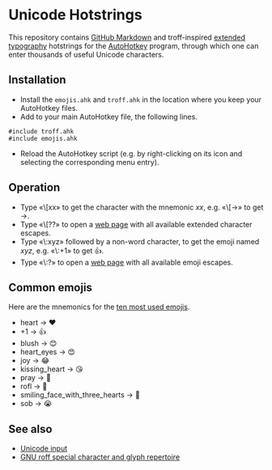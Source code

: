 # Unicode Hotstrings
This repository contains
[GitHub Markdown](https://www.spinellis.gr/sw/unicode-hotstrings/emojis.html) and
troff-inspired
[extended typography](https://www.spinellis.gr/sw/unicode-hotstrings/troff.html)
hotstrings for the
[AutoHotkey](https://www.autohotkey.com/) program,
through which one can enter thousands of useful Unicode characters.

## Installation
* Install the `emojis.ahk` and `troff.ahk` in the location where you keep
  your AutoHotkey files.
* Add to your main AutoHotkey file, the following lines.
```ahk
#include troff.ahk
#include emojis.ahk
```
* Reload the AutoHotkey script (e.g. by right-clicking on its icon and
  selecting the corresponding menu entry).

## Operation
* Type «&#92;[xx» to get the character with the mnemonic _xx_,
  e.g. «&#92;[->» to get →.
* Type «&#92;[??» to open a
  [web page](https://www.spinellis.gr/sw/unicode-hotstrings/troff.html)
  with all available extended character escapes.
* Type «&#92;:xyz» followed by a non-word character,
  to get the emoji named _xyz_, e.g. «&#92;:+1» to get 👍.
* Type «&#92;:?» to open a
  [web page](https://www.spinellis.gr/sw/unicode-hotstrings/emojis.html)
  with all available emoji escapes.

## Common emojis
Here are the mnemonics for the [ten most used emojis](https://home.unicode.org/emoji/emoji-frequency/).

* heart → ❤
* +1 → 👍
* blush → 😊
* heart\_eyes → 😍
* joy → 😂
* kissing\_heart → 😘
* pray → 🙏
* rofl → 🤣
* smiling\_face\_with\_three\_hearts → 🥰
* sob → 😭

## See also
* [Unicode input](https://en.wikipedia.org/wiki/Unicode_input)
* [GNU roff special character and glyph repertoire](https://man7.org/linux/man-pages/man7/groff_char.7.html)
